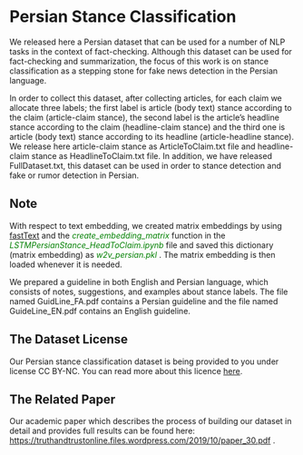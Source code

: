 # Persian Stance Classification

We released here a Persian dataset that can be used for a number of NLP tasks in the context of fact-checking. Although this dataset can be used for fact-checking and summarization, the focus of this work is on stance classification as a stepping stone for fake news detection in the Persian language.

In order to collect this dataset, after collecting articles, for each claim we allocate three labels; the first label is article (body text) stance according to the claim (article-claim stance), the second label is the article’s headline stance according to the claim (headline-claim stance) and the third one is article (body text) stance according to its headline (article-headline stance). We release here article-claim stance as ArticleToClaim.txt file and headline-claim stance as HeadlineToClaim.txt file. In addition, we have released FullDataset.txt, this dataset can be used in order to stance detection and fake or rumor detection in Persian.

## Note
With respect to text embedding, we created matrix embeddings by using [fastText](https://dl.fbaipublicfiles.com/fasttext/vectors-crawl/cc.fa.300.bin.gz) and the <span style="color: green"> *create_embedding_matrix* </span> function in the <span style="color: green"> *LSTMPersianStance_HeadToClaim.ipynb* </span> file and saved this dictionary (matrix embedding) as <span style="color: green"> *w2v_persian.pkl* </span>. The matrix embedding is then loaded whenever it is needed.

We prepared a guideline in both English and Persian language, which consists of notes, suggestions, and examples about stance labels. The file named GuidLine_FA.pdf contains a Persian guideline and the file named GuideLine_EN.pdf contains an English guideline.

## The Dataset License 

Our Persian stance classification dataset is being provided to you under license CC BY-NC. You can read more about this licence [here](https://creativecommons.org/licenses/by-nc/4.0).

## The Related Paper

Our academic paper which describes the process of building our dataset in detail and provides full results can be found here: https://truthandtrustonline.files.wordpress.com/2019/10/paper_30.pdf .

